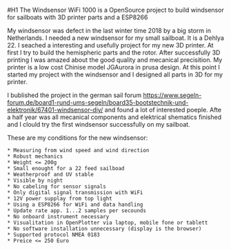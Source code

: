#H1 The Windsensor WiFi 1000 is a OpenSource project to build windsensor for sailboats with 3D printer parts and a ESP8266

My windsensor was defect in the last winter time 2018 by a big storm in Netherlands. I needed a new windsensor for my small sailboat. It is a Dehlya 22. I seached a interesting and usefully project for my new 3D printer. At first I try to build the hemispheric parts and the rotor. After successfully 3D printing I was amazed about the good quality and mecanical precisition. My printer is a low cost Chinise model JGAurora in prusa design. At this point I started my project with the windsensor and I designed all parts in 3D for my printer.

I bublished the project in the german sail forum https://www.segeln-forum.de/board1-rund-ums-segeln/board35-bootstechnik-und-elektronik/67401-windsensor-diy/ and found a lot of interested poeple. Afte a half year was all mecanical components and elektrical shematics finished and I clould try the first windsensor successfully on my sailboat.

These are my conditions for the new windsensor:

    * Measuring from wind speed and wind direction
    * Robust mechanics
    * Weight <= 200g
    * Small enought for a 22 feed sailboad
    * Weatherproof and UV stable
    * Visible by night
    * No cabeling for sensor signals
    * Only digital signal transmission with WiFi
    * 12V power supplay from top light
    * Using a ESP8266 for WiFi and data handling
    * Update rate app. 1...2 samples per secounds
    * No onboard instrument necessary
    * Visualitation in OpenPlotter via laptop, mobile fone or tablett
    * No software installation unnecessary (display is the browser)
    * Supported protocol NMEA 0183
    * Preice <= 250 Euro